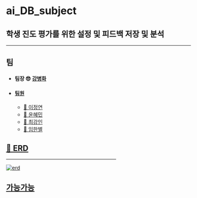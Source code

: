 # ai_DB_subject

## 학생 진도 평가를 위한 설정 및 피드백 저장 및 분석
<hr/>

## 팀
- #### 팀장 &#128526; <a href="https://github.com/kbh2705"> 강병화</br>
- #### 팀원
  - &#128103; <a href="https://github.com/jung-yeon"> 이정연</br>
  - &#128103; <a href="https://github.com/yoonhhmm"> 윤혜민</br>
  - &#128104; <a href="https://github.com/cki3113">최강인</br>
  - &#128104; <a href="https://github.com/seame12">임한별</br>

## &#128204; ERD
<hr width="300px"/>

![erd](https://github.com/jung-yeon/ai_DB_subject/assets/77679326/e911475e-d513-4b7f-a657-060e776fd9fc)

## 가능가능

